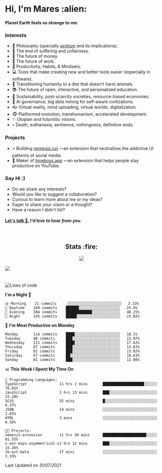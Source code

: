 <h1>Hi, I'm Mares :alien:</h1>

#### Planet Earth feels so strange to me.

### **Interests**

- 🌊 Philosophy (specially [_sentism_][sentismmedium] and its implications).
- 🎯 The end of suffering and unfairness.
- 💸 The future of money.
- 💼 The future of work.
- 🧠 Productivity, Habits, & Mindsets.
- 💻 Tools that make creating new and better tools easier (especially in software).
- 🥗 Transitioning humanity to a diet that doesn't harm animals.
- 📚 The future of open, interactive, and personalized education.
- 🌱 Sustainability, post-scarcity societies, resource-based economies.
- 🤖 AI governance, big data mining for self-aware civilizations.
- 👓 Virtual reality, mind uploading, virtual worlds, digitalization.
- 🐵 Platformed evolution, transhumanism, accelerated development.
- ✨ Utopian and futuristic visions.
- 💀 Death, euthanasia, sentience, nothingness, definitive ends.


### **Projects**

- ⚡ Building [nemesis.run](https://nemesis.run) —an extension that neutralizes the addictive UI patterns of social media.
- 💎 Maker of [timeboss.app](https://timeboss.app) —an extension that helps people stay productive on YouTube.


### **Say Hi :)**

- Do we share any interests?
- Would you like to suggest a collaboration?
- Curious to learn more about me or my ideas?
- Eager to share your vision or a thought?
- Have a reason I didn't list?

#### [Let's talk :wave:.](mailto:mareszhar@gmail.com) _I'd love to hear from you_.

[sentismmedium]: https://medium.com/@mareszhar/born-a-prisoner-a-reflection-about-life-its-struggles-and-a-plan-to-escape-d8566ce9b026

<br>

<h2 align="center">Stats :fire:</h2>

<div align="center">
  <img src="https://github-readme-streak-stats.herokuapp.com?user=mareszhar&theme=black-ice&hide_border=true&stroke=FFFFFF15&ring=DF8FFE&fire=DF8FFE&currStreakLabel=DF8FFE&background=1A232A&currStreakNum=86FFAB">
</div>

<!-- Add or remove this: &dates=B1AAB3FF at the end of the streak stats URL if they get bugged and aren't updating -->

<br>

<img src="https://activity-graph.herokuapp.com/graph?username=mareszhar&theme=nord&bg_color=00000000&color=979797&line=DF8FFE&point=00000000&area=true&hide_border=true">

<br>

<h1></h1>

<!--START_SECTION:waka-->
![Lines of code](https://img.shields.io/badge/From%20Hello%20World%20I%27ve%20Written-102585%20lines%20of%20code-blue)

**I'm a Night 🦉** 

```text
🌞 Morning    21 commits     ░░░░░░░░░░░░░░░░░░░░░░░░░   3.33% 
🌆 Daytime    160 commits    ██████░░░░░░░░░░░░░░░░░░░   25.4% 
🌃 Evening    304 commits    ████████████░░░░░░░░░░░░░   48.25% 
🌙 Night      145 commits    █████░░░░░░░░░░░░░░░░░░░░   23.02%

```
📅 **I'm Most Productive on Monday** 

```text
Monday       114 commits    ████░░░░░░░░░░░░░░░░░░░░░   18.1% 
Tuesday      88 commits     ███░░░░░░░░░░░░░░░░░░░░░░   13.97% 
Wednesday    111 commits    ████░░░░░░░░░░░░░░░░░░░░░   17.62% 
Thursday     87 commits     ███░░░░░░░░░░░░░░░░░░░░░░   13.81% 
Friday       82 commits     ███░░░░░░░░░░░░░░░░░░░░░░   13.02% 
Saturday     67 commits     ██░░░░░░░░░░░░░░░░░░░░░░░   10.63% 
Sunday       81 commits     ███░░░░░░░░░░░░░░░░░░░░░░   12.86%

```


📊 **This Week I Spent My Time On** 

```text
💬 Programming Languages: 
TypeScript               11 hrs 2 mins       ███████████████████░░░░░░   76.01% 
JavaScript               2 hrs 13 mins       ███░░░░░░░░░░░░░░░░░░░░░░   15.28% 
SCSS                     55 mins             █░░░░░░░░░░░░░░░░░░░░░░░░   6.37% 
JSON                     14 mins             ░░░░░░░░░░░░░░░░░░░░░░░░░   1.65% 
HTML                     3 mins              ░░░░░░░░░░░░░░░░░░░░░░░░░   0.36%

🐱‍💻 Projects: 
nemesis-extension        11 hrs 50 mins      ████████████████████░░░░░   81.55% 
n-ext-exps-asymmetrical-s2 hrs 12 mins       ███░░░░░░░░░░░░░░░░░░░░░░   15.26% 
tb-ext-beta              27 mins             ░░░░░░░░░░░░░░░░░░░░░░░░░   3.19%

```


 Last Updated on 31/07/2021
<!--END_SECTION:waka-->

